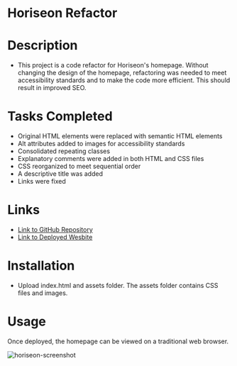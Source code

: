 # Horiseon Refactor

# Description
* This project is a code refactor for Horiseon's homepage. Without changing the design of the homepage, refactoring was needed to meet accessibility standards and to make the code more efficient. This should result in improved SEO. 

# Tasks Completed
* Original HTML elements were replaced with semantic HTML elements
* Alt attributes added to images for accessibility standards
* Consolidated repeating classes
* Explanatory comments were added in both HTML and CSS files
* CSS reorganized to meet sequential order
* A descriptive title was added
* Links were fixed

# Links
* <a href="https://github.com/lyndseysherrow/horiseon-refactor.git">Link to GitHub Repository</a>
* <a href="https://lyndseysherrow.github.io/horiseon-refactor/">Link to Deployed Wesbite</a>

# Installation
* Upload index.html and assets folder. The assets folder contains CSS files and images.

# Usage
Once deployed, the homepage can be viewed on a traditional web browser.

![horiseon-screenshot](https://user-images.githubusercontent.com/89859979/133912933-3a15e2db-9039-481d-8de1-a90431038571.png)
